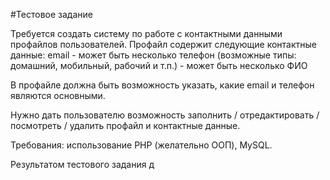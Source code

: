 #Тестовое задание

Требуется создать систему по работе с контактными данными профайлов пользователей. Профайл содержит следующие контактные данные:
email - может быть несколько
телефон (возможные типы: домашний, мобильный, рабочий и т.п.) - может быть несколько
ФИО

В профайле должна быть возможность указать, какие email и телефон являются основными.

Нужно дать пользователю возможность заполнить / отредактировать / посмотреть / удалить профайл и контактные данные.

Требования: использование PHP (желательно ООП), MySQL.

Результатом тестового задания д
